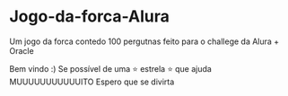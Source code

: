 # Jogo-da-forca-Alura
Um jogo da forca contedo 100 pergutnas feito para o challege da Alura + Oracle

Bem vindo :)
Se possível de uma ⭐ estrela ⭐ que ajuda MUUUUUUUUUUUITO
Espero que se divirta 
